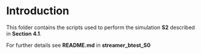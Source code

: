 # Introduction
This folder contains the scripts used to perform the simulation **S2** described in **Section 4.1**. 

For further details see **README.md** in **streamer_btest_S0**

